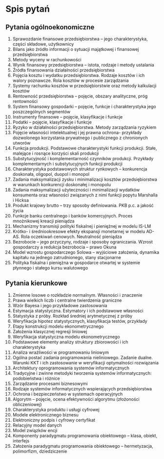 # Spis pytań

## Pytania ogólnoekonomiczne

1. Sprawozdanie finansowe przedsiębiorstwa – jego charakterystyka, części składowe, użytkownicy
2. Bilans jako źródło informacji o sytuacji majątkowej i finansowej przedsiębiorstwa
3. Metody wyceny w rachunkowości
4. Wynik finansowy przedsiębiorstwa – istota, rodzaje i metody ustalania
5. Źródła finansowania działalności przedsiębiorstwa
6. Pojęcia kosztu i wydatku przedsiębiorstwa. Rodzaje kosztów i ich walory poznawcze. Rola kosztów w procesie zarządzania
7. Systemy rachunku kosztów w przedsiębiorstwie oraz metody kalkulacji kosztów
8. Rentowność przedsiębiorstwa – pojęcie, obszary analityczne, próg rentowności
9. System finansowy gospodarki – pojęcie, funkcje i charakterystyka jego poszczególnych segmentów
10. Instrumenty finansowe – pojęcie, klasyfikacje i funkcje
11. Podatki – pojęcie, klasyfikacje i funkcje
12. Ryzyko w działalności przedsiębiorstwa. Metody zarządzania ryzykiem
13. Pojęcie własności intelektualnej i jej prawna ochrona- przykłady dozwolonego korzystania prywatnego i publicznego z chronionych utworów
14. Funkcja produkcji. Podstawowe charakterystyki funkcji produkcji. Stałe, malejące i rosnące korzyści skali produkcji
15. Substytucyjność i komplementarność czynników produkcji. Przykłady komplementarnych i substytucyjnych funkcji produkcji
16. Charakterystyka podstawowych struktur rynkowych – konkurencja doskonała, oligopol, duopol i monopol
17. Zadania maksymalizacji zysku i minimalizacji kosztów przedsiębiorstwa w warunkach konkurencji doskonałej i monopolu
18. Zadania maksymalizacji użyteczności i minimalizacji wydatków konsumenta oraz własności związanych z nimi funkcji popytu Marshalla i Hicksa
19. Produkt krajowy brutto – trzy sposoby definiowania. PKB p.c. a jakość życia
20. Funkcje banku centralnego i banków komercyjnych. Proces mnożnikowej kreacji pieniądza
21. Mechanizmy transmisji polityki fiskalnej i pieniężnej w modelu IS-LM
22. Krótko- i średniookresowe efekty ekspansji monetarnej w modelu AD-AS. Rola oczekiwań cenowych. Neutralność pieniądza
23. Bezrobocie – jego przyczyny, rodzaje i sposoby ograniczania. Wzrost gospodarczy a redukcja bezrobocia – prawo Okuna
24. Model wzrostu gospodarczego Solowa – wyjściowe założenia, dynamika kapitału na jednego zatrudnionego, stany stacjonarne
25. Polityka fiskalna i pieniężna w gospodarce otwartej w systemie płynnego i stałego kursu walutowego


## Pytania kierunkowe

1. Zmienne losowe o rozkładzie normalnym. Własności i znaczenie
2. Prawa wielkich liczb i centralne twierdzenia graniczne
3. Wzór Bayesa i jego przykładowe zastosowania
4. Estymacja statystyczna. Estymatory i ich podstawowe własności
5. Statystyka z próby. Rozkład średniej arytmetycznej z próby
6. Weryfikacja hipotez statystycznych, klasyfikacja testów, przykłady
7. Etapy konstrukcji modelu ekonometrycznego
8. Założenia klasycznej regresji liniowej
9. Weryfikacja statystyczna modelu ekonometrycznego
10. Podstawowe elementy analizy struktury zbiorowości i ich charakterystyka
11. Analiza wrażliwości w programowaniu liniowym
12. Ogólna postać zadania programowania nieliniowego. Zadanie dualne. Warunki KKT i ich zastosowanie w weryfikacji optymalności rozwiązania
13. Architektury oprogramowania systemów informatycznych
14. Tradycyjne i zwinne metodyki tworzenia systemów informatycznych: podobieństwa i różnice
15. Zarządzanie procesami biznesowymi
16. Rodzaje systemów informatycznych wspierających przedsiębiorstwa
17. Ochrona i bezpieczeństwo w systemach operacyjnych
18. Algorytm – pojęcie, ocena efektywności algorytmu (złożoności obliczeniowej)
19. Charakterystyka produktu i usługi cyfrowej
20. Modele elektronicznego biznesu
21. Elektroniczny podpis i cyfrowy certyfikat
22. Relacyjny model danych
23. Model związków encji
24. Komponenty paradygmatu programowania obiektowego – klasa, obiekt, interfejs
25. Założenia paradygmatu programowania obiektowego – hermetyzacja, polimorfizm, dziedziczenie